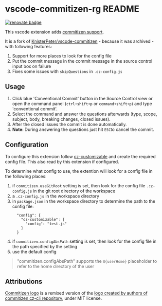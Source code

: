 # vscode-commitizen-rg README

[![renovate badge](https://img.shields.io/badge/renovate-enabled-brightgreen.svg)](https://renovateapp.com/)

This vscode extension adds [commitizen support](https://github.com/commitizen).

It is a fork of [KnisterPeter/vscode-commitizen](https://github.com/KnisterPeter/vscode-commitizen) - because it was archived - with following features:

1. Support for more places to look for the config file
1. Put the commit message in the commit message in the source control input box on failure
1. Fixes some issues with `skipQuestions` in `.cz-config.js`

## Usage

1. Click blue 'Conventional Commit' button in the Source Control view or open the command panel (`ctrl+shift+p` or `command+shift+p`) and type 'conventional commit'.
2. Select the command and answer the questions afterwards (type, scope, subject, body, breaking changes, closed issues).
3. After the closed issues the commit is done automatically.
4. **Note**: During answering the questions just hit `ESC`to cancel the commit.

## Configuration

To configure this extension follow [cz-customizable](https://github.com/leonardoanalista/cz-customizable) and
create the required config file. This also read by this extension if configured.

To determine what config to use, the extention will look for a config file in the following places:

1. if `commitizen.useGitRoot` setting is set, then look for the config file ```.cz-config.js``` in the git root directory of the workspace
1. a ```.cz-config.js``` in the workspace directory
1. in ```package.json``` in the workspace directory to determine the path to the config file:
   ```
     "config": {
       "cz-customizable": {
         "config": "test.js"
       }
     }
   ```
1. if `commitizen.configAbsPath` setting is set, then look for the config file in the path specified by the setting
1. use the default config

> "commitizen.configAbsPath" supports the `${userHome}` placeholder to refer to the home directory of the user

## Attributions

[Commitizen logo](./images/commitizen-logo.svg) is a remixed version of the [logo created by authors of commitizen cz-cli repository](https://github.com/commitizen/cz-cli/blob/a3f4ffa88221013960cd9c6d8711b319016b9e2d/logo/commitizen-logo-color.svg), under MIT license.
